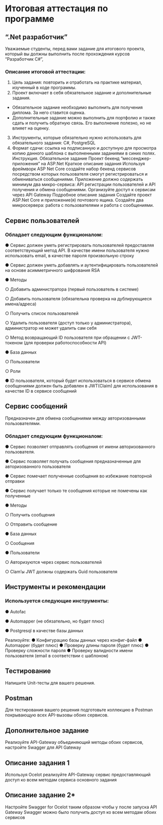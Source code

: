 # Итоговая аттестация по программе
## “.Net разработчик”

Уважаемые студенты, перед вами задание для итогового проекта, который вы
должны выполнить после прохождения курсов “Разработчик C#”,

### Описание итоговой аттестации:
1) Цель задания: повторить и отработать на практике материал, изученный
в ходе программы.
2) Проект включает в себя обязательное задание и дополнительные
задания.
- Обязательное задание необходимо выполнить для получения
диплома. За него ставится оценка.
- Дополнительные задание можно выполнить для портфолио и
также сдать и получить обратную связь. Его выполнение полезно,
но не влияет на оценку.
3) Инструменты, которые обязательно нужно использовать для
обязательного задания: C#, PostgreSQL
4) Формат сдачи: ссылка на подписанную и доступную для просмотра копию
данного шаблона с выполненными заданиями в синих полях. Инструкция.
Обязательное задание
Проект бекенд “мессенджер-приложения” на ASP.Net
Краткое описание задания
Используя фреймворк ASP Net Core создайте набор бекенд сервисов
посредством которых пользователя смогут регистрироваться и обмениваться
сообщениями. Приложение должно содержать минимум два микро-сервиса:
API регистрации пользователей и API получения и обмена сообщениями.
Организуйте доступ к сервисам через API Gateway
Подробное описание задания
Создайте проект ASP.Net Core и приложение(я) почтового ящика. Создайте два
микросервера: работа с пользователями и работа с сообщениями.

## Сервис пользователей
### Обладает следующим функционалом:
  ● Сервис должен уметь регистрировать пользователей предоставляя соответствующий метод API. В качестве имени пользователя нужно использовать email, в качестве пароля произвольную строку
  
  ● Сервис должен уметь добавлять и аутентифицировать пользователей на основе асимметричного шифрования RSA
  
  ● Методы
  
  ○ Добавить администратора (первый пользователь в системе)
  
  ○ Добавить пользователя (обязательна проверка на дублирующиеся имена/адреса)
  
  ○ Получить список пользователей
  
  ○ Удалить пользователя (доступ только у администратора), администратор не может удалить сам себя
  
  ○ Метод возвращающий ID пользователя при обращении с JWT-токеном (для проверки работоспособности API)
  
  ● База данных
  
  ○ Пользователи
  
  ○ Роли
  
  ● ID пользователя, который будет использоваться в сервисе обмена сообщениями должен быть добавлен в JWT(Claim) для использования в качестве ID в сервисе сообщений

## Сервис сообщений
Предназначен для обмена сообщениями между авторизованными пользователями.

### Обладает следующим функционалом:
  ● Сервис позволяет отправлять сообщения от имени авторизованного пользователя.
  
  ● Сервис позволяет получать сообщения предназначенные для авторизованного пользователя
  
  ● Сервис помечает полученные сообщения во избежание повторной отправки
  
  ● Сервис получает только те сообщения которые не помечены как полученные
  
  ● Методы
  
  ○ Получить сообщения
  
  ○ Отправить сообщение
  
  ● База данных
  
  ○ Сообщения
  
  ● Пользователи
  
  ○ Авторизуются через сервис пользователей
  
  ○ Clam’ы JWT должны содержать Guid пользователя
  
## Инструменты и рекомендации
### Используется следующие инструменты:
  ● Autofac
  
  ● Automapper (не обязательно, но будет плюс)
  
  ● Postgresql в качестве базы данных
  
  Реализуйте:
    ● Конфигурацию базы данных через конфиг-файл
    ● Automapper (будет плюс)
    ● Проверку длины пароля (будет плюс)
    ● Проверку сложности пароля
    ● Проверку валидности имени пользователя (email в соответствии с шаблоном)
    
## Тестирование
Напишите Unit-тесты для вашего решения.

## Postman
Для тестирования вашего решения подготовьте коллекцию в Postman покрывающую всех API-вызовы обоих сервисов.

## Дополнительное задание
Реализуйте API-Gateway объединяющий методы обоих сервисов, настройте Swagger для API Gateway

## Описание задания 1
Используя Ocelot реализуйте API-Gateway сервис предоставляющий доступ ко всем методам сервиса основного задания

## Описание задание 2*
Настройте Swagger for Ocelot таким образом чтобы у после запуска API Gateway Swagger можно было получить доступ ко всем методам обоих сервисов
